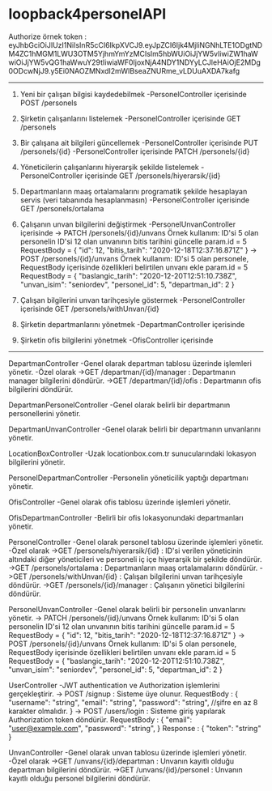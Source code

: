 # loopback4personelAPI

Authorize örnek token : eyJhbGciOiJIUzI1NiIsInR5cCI6IkpXVCJ9.eyJpZCI6Ijk4MjliNGNhLTE1ODgtNDM4ZC1hMGM1LWU3OTM5YjhmYmYzMCIsIm5hbWUiOiJjYW5vIiwiZW1haWwiOiJjYW5vQG1haWwuY29tIiwiaWF0IjoxNjA4NDY1NDYyLCJleHAiOjE2MDg0ODcwNjJ9.y5Ei0NAOZMNxdI2mWIBseaZNURme_vLDUuAXDA7kafg

-------------------------------------------------------------------------------------------------

1. Yeni bir çalışan bilgisi kaydedebilmek
	-PersonelController içerisinde POST /personels

2. Şirketin çalışanlarını listelemek
	-PersonelController içerisinde GET /personels

3. Bir çalışana ait bilgileri güncellemek
	-PersonelController içerisinde PUT /personels/{id}
	-PersonelController içerisinde PATCH /personels/{id}

4. Yöneticilerin çalışanlarını hiyerarşik şekilde listelemek
	-PersonelController içerisinde GET /personels/hiyerarsik/{id}

5. Departmanların maaş ortalamalarını programatik şekilde hesaplayan servis (veri tabanında hesaplanmasın)
	-PersonelController içerisinde GET /personels/ortalama

6. Çalışanın unvan bilgilerini değiştirmek
	-PersonelUnvanController içerisinde
		-> PATCH /personels/{id}/unvans
			Örnek kullanım: ID'si 5 olan personelin ID'si 12 olan unvanının bitis tarihini güncelle
				param.id = 5
				RequestBody = {
  						"id": 12,
 						"bitis_tarih": "2020-12-18T12:37:16.871Z"
				    	  }
		-> POST /personels/{id}/unvans
			Örnek kullanım: ID'si 5 olan personele, RequestBody içerisinde özellikleri belirtilen unvanı ekle
				param.id = 5
				RequestBody = {
  						"baslangic_tarih": "2020-12-20T12:51:10.738Z",
  						"unvan_isim": "seniordev",
  						"personel_id": 5,
 					        "departman_id": 2
					      }

7. Çalışan bilgilerini unvan tarihçesiyle göstermek
	-PersonelController içerisinde GET /personels/withUnvan/{id}

8. Şirketin departmanlarını yönetmek
	-DepartmanController içerisinde

9. Şirketin ofis bilgilerini yönetmek
	-OfisController içerisinde
  
-----------------------------------------------------------------------------

DepartmanController
	-Genel olarak departman tablosu üzerinde işlemleri yönetir.
	-Özel olarak
		->GET /departman/{id}/manager : Departmanın manager bilgilerini döndürür.
		->GET /departman/{id}/ofis : Departmanın ofis bilgilerini döndürür.

DepartmanPersonelController
	-Genel olarak belirli bir departmanın personellerini yönetir.

DepartmanUnvanController
	-Genel olarak belirli bir departmanın unvanlarını yönetir.

LocationBoxController
	-Uzak locationbox.com.tr sunucularındaki lokasyon bilgilerini yönetir.

PersonelDepartmanController
	-Personelin yöneticilik yaptığı departmanı yönetir.

OfisController
	-Genel olarak ofis tablosu üzerinde işlemleri yönetir.

OfisDepartmanController
	-Belirli bir ofis lokasyonundaki departmanları yönetir.

PersonelController
	-Genel olarak personel tablosu üzerinde işlemleri yönetir.
	-Özel olarak
		->GET /personels/hiyerarsik/{id} : ID'si verilen yöneticinin altındaki diğer yöneticileri ve personeli iç içe hiyerarşik bir şekilde döndürür.
		->GET /personels/ortalama : Departmanların maaş ortalamalarını döndürür.
		->GET /personels/withUnvan/{id} : Çalışan bilgilerini unvan tarihçesiyle döndürür.
		->GET /personels/{id}/manager : Çalışanın yönetici bilgilerini döndürür.

PersonelUnvanController
	-Genel olarak belirli bir personelin unvanlarını yönetir.
		-> PATCH /personels/{id}/unvans
			Örnek kullanım: ID'si 5 olan personelin ID'si 12 olan unvanının bitis tarihini güncelle
				param.id = 5
				RequestBody = {
  						"id": 12,
 						"bitis_tarih": "2020-12-18T12:37:16.871Z"
				    	  }
		-> POST /personels/{id}/unvans
			Örnek kullanım: ID'si 5 olan personele, RequestBody içerisinde özellikleri belirtilen unvanı ekle
				param.id = 5
				RequestBody = {
  						"baslangic_tarih": "2020-12-20T12:51:10.738Z",
  						"unvan_isim": "seniordev",
  						"personel_id": 5,
 					        "departman_id": 2
					      }

UserController
	-JWT authentication ve Authorization işlemlerini gerçekleştirir.
		-> POST /signup : Sisteme üye olunur.
			RequestBody : {
  					"username": "string",
  					"email": "string",
  					"password": "string", //şifre en az 8 karakter olmalıdır.
  				      }
		-> POST /users/login : Sisteme giriş yapılarak Authorization token döndürür.
			RequestBody : {
  					"email": "user@example.com",
  					"password": "string",
  				      }
			Response : {
  				      "token": "string"
				   }

UnvanController
	-Genel olarak unvan tablosu üzerinde işlemleri yönetir.
	-Özel olarak
		->GET /unvans/{id}/departman : Unvanın kayıtlı olduğu departman bilgilerini döndürür.
		->GET /unvans/{id}/personel : Unvanın kayıtlı olduğu personel bilgilerini döndürür.
		
